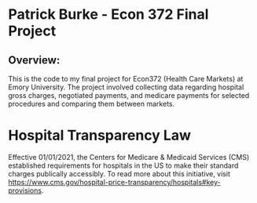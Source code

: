 # Patrick Burke - Econ 372 Final Project

## Overview:
  This is the code to my final project for Econ372 (Health Care Markets) at Emory University. The project involved collecting data regarding hospital gross charges, negotiated payments, and medicare payments for selected procedures and comparing them between markets.
  
# Hospital Transparency Law

  Effective 01/01/2021, the Centers for Medicare & Medicaid Services (CMS) established requirements for hospitals in the US to make their standard charges publically accessibly. To read more about this initiative, visit https://www.cms.gov/hospital-price-transparency/hospitals#key-provisions.
  
 
